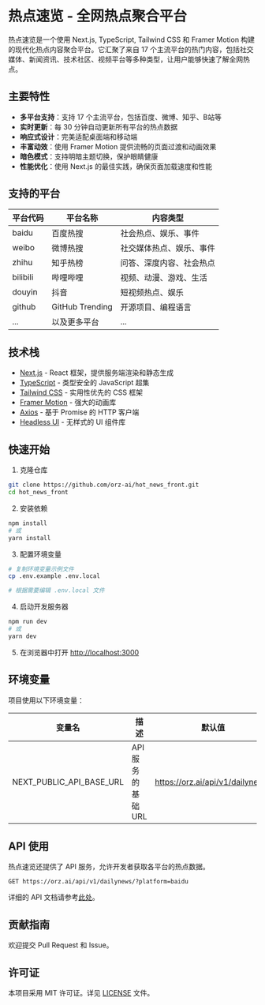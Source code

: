 # 热点速览 - 全网热点聚合平台

热点速览是一个使用 Next.js, TypeScript, Tailwind CSS 和 Framer Motion 构建的现代化热点内容聚合平台。它汇聚了来自 17 个主流平台的热门内容，包括社交媒体、新闻资讯、技术社区、视频平台等多种类型，让用户能够快速了解全网热点。

## 主要特性

- **多平台支持**：支持 17 个主流平台，包括百度、微博、知乎、B站等
- **实时更新**：每 30 分钟自动更新所有平台的热点数据
- **响应式设计**：完美适配桌面端和移动端
- **丰富动效**：使用 Framer Motion 提供流畅的页面过渡和动画效果
- **暗色模式**：支持明暗主题切换，保护眼睛健康
- **性能优化**：使用 Next.js 的最佳实践，确保页面加载速度和性能

## 支持的平台

| 平台代码 | 平台名称        | 内容类型                 |
| -------- | --------------- | ------------------------ |
| baidu    | 百度热搜        | 社会热点、娱乐、事件     |
| weibo    | 微博热搜        | 社交媒体热点、娱乐、事件 |
| zhihu    | 知乎热榜        | 问答、深度内容、社会热点 |
| bilibili | 哔哩哔哩        | 视频、动漫、游戏、生活   |
| douyin   | 抖音            | 短视频热点、娱乐         |
| github   | GitHub Trending | 开源项目、编程语言       |
| ...      | 以及更多平台    | ...                      |

## 技术栈

- [Next.js](https://nextjs.org/) - React 框架，提供服务端渲染和静态生成
- [TypeScript](https://www.typescriptlang.org/) - 类型安全的 JavaScript 超集
- [Tailwind CSS](https://tailwindcss.com/) - 实用性优先的 CSS 框架
- [Framer Motion](https://www.framer.com/motion/) - 强大的动画库
- [Axios](https://axios-http.com/) - 基于 Promise 的 HTTP 客户端
- [Headless UI](https://headlessui.dev/) - 无样式的 UI 组件库

## 快速开始

1. 克隆仓库

```bash
git clone https://github.com/orz-ai/hot_news_front.git
cd hot_news_front
```

2. 安装依赖

```bash
npm install
# 或
yarn install
```

3. 配置环境变量

```bash
# 复制环境变量示例文件
cp .env.example .env.local

# 根据需要编辑 .env.local 文件
```

4. 启动开发服务器

```bash
npm run dev
# 或
yarn dev
```

5. 在浏览器中打开 [http://localhost:3000](http://localhost:3000)

## 环境变量

项目使用以下环境变量：

| 变量名                   | 描述               | 默认值                           |
| ------------------------ | ------------------ | -------------------------------- |
| NEXT_PUBLIC_API_BASE_URL | API 服务的基础 URL | https://orz.ai/api/v1/dailynews/ |

## API 使用

热点速览还提供了 API 服务，允许开发者获取各平台的热点数据。

```shell
GET https://orz.ai/api/v1/dailynews/?platform=baidu
```

详细的 API 文档请参考[此处](#)。

## 贡献指南

欢迎提交 Pull Request 和 Issue。

## 许可证

本项目采用 MIT 许可证。详见 [LICENSE](LICENSE) 文件。
